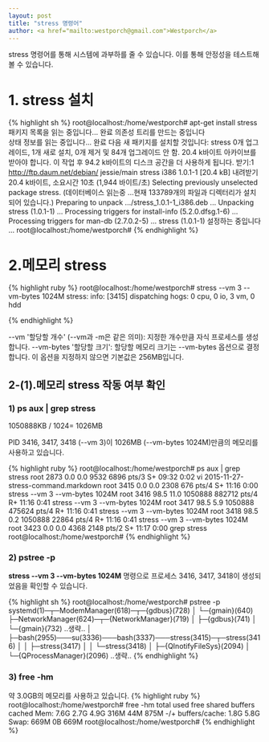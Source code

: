```yaml
---                               
layout: post
title: "stress 명령어" 
author: <a href="mailto:westporch@gmail.com">Westporch</a>
---
```


stress 명령어를 통해 시스템에 과부하를 줄 수 있습니다. 이를 통해 안정성을 테스트해볼 수 있습니다.

# 1. stress 설치

{% highlight sh %}
root@localhost:/home/westporch# apt-get install stress
패키지 목록을 읽는 중입니다... 완료
의존성 트리를 만드는 중입니다       
상태 정보를 읽는 중입니다... 완료
다음 새 패키지를 설치할 것입니다:
  stress
0개 업그레이드, 1개 새로 설치, 0개 제거 및 84개 업그레이드 안 함.
20.4 k바이트 아카이브를 받아야 합니다.
이 작업 후 94.2 k바이트의 디스크 공간을 더 사용하게 됩니다.
받기:1 http://ftp.daum.net/debian/ jessie/main stress i386 1.0.1-1 [20.4 kB]
내려받기 20.4 k바이트, 소요시간 10초 (1,944 바이트/초)
Selecting previously unselected package stress.
(데이터베이스 읽는중 ...현재 133789개의 파일과 디렉터리가 설치되어 있습니다.)
Preparing to unpack .../stress_1.0.1-1_i386.deb ...
Unpacking stress (1.0.1-1) ...
Processing triggers for install-info (5.2.0.dfsg.1-6) ...
Processing triggers for man-db (2.7.0.2-5) ...
stress (1.0.1-1) 설정하는 중입니다 ...
root@localhost:/home/westporch#
{% endhighlight %}

# 2.메모리 stress

{% highlight ruby %}
root@localhost:/home/westporch# stress --vm 3 --vm-bytes 1024M
stress: info: [3415] dispatching hogs: 0 cpu, 0 io, 3 vm, 0 hdd

{% endhighlight %}

--vm '할당할 개수' (--vm과 -m은 같은 의미): 지정한 개수만큼 자식 프로세스를 생성합니다.
--vm-bytes '할당할 크기': 할당할 메모리 크기는 --vm-bytes 옵션으로 결정합니다. 이 옵션을 지정하지 않으면 기본값은 256MB입니다.



## 2-(1).메모리 stress 작동 여부 확인


### 1) ps aux | grep stress

1050888KB / 1024= 1026MB

PID 3416, 3417, 3418 (--vm 3)이 1026MB (--vm-bytes 1024M)만큼의 메모리를 사용하고 있습니다.

{% highlight ruby %}
root@localhost:/home/westporch# ps aux | grep stress
root      2873  0.0  0.0   9532  6896 pts/3    S+   09:32   0:02 vi 2015-11-27-stress-command.markdown
root      3415  0.0  0.0   2308   676 pts/4    S+   11:16   0:00 stress --vm 3 --vm-bytes 1024M
root      3416 98.5 11.0 1050888 882712 pts/4  R+   11:16   0:41 stress --vm 3 --vm-bytes 1024M
root      3417 98.5  5.9 1050888 475624 pts/4  R+   11:16   0:41 stress --vm 3 --vm-bytes 1024M
root      3418 98.5  0.2 1050888 22864 pts/4   R+   11:16   0:41 stress --vm 3 --vm-bytes 1024M
root      3423  0.0  0.0   4368  2148 pts/2    S+   11:17   0:00 grep stress
root@localhost:/home/westporch# 
{% endhighlight %}

### 2) pstree -p

**stress --vm 3 --vm-bytes 1024M** 명령으로 프로세스 3416, 3417, 3418이 생성되었음을 확인할 수 있습니다.

{% highlight sh %}
root@localhost:/home/westporch# pstree -p
systemd(1)─┬─ModemManager(618)─┬─{gdbus}(728)
           │                   └─{gmain}(640)
           ├─NetworkManager(624)─┬─{NetworkManager}(719)
           │                     ├─{gdbus}(741)
           │                     └─{gmain}(732)
             ..생략..
           │               ├─bash(2955)───su(3336)───bash(3337)───stress(3415)─┬─stress(3416)
           │               │                                                   ├─stress(3417)
           │               │                                                   └─stress(3418)
           │               ├─{QInotifyFileSys}(2094)
           │               └─{QProcessManager}(2096)
			..생략..
{% endhighlight %}

### 3) free -hm

약 3.0GB의 메모리를 사용하고 있습니다.
{% highlight ruby %}
root@localhost:/home/westporch# free -hm
             total       used       free     shared    buffers     cached
Mem:          7.6G       2.7G       4.9G       316M        44M       875M
-/+ buffers/cache:       1.8G       5.8G
Swap:         669M         0B       669M
root@localhost:/home/westporch#
{% endhighlight %}
